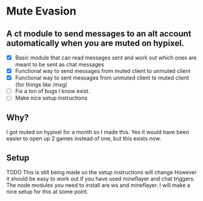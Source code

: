# Mute Evasion
## A ct module to send messages to an alt account automatically when you are muted on hypixel.

- [x] Basic module that can read messages sent and work out which ones are meant to be sent as chat messages
- [x] Functional way to send messages from muted client to unmuted client
- [x] Functional way to sent messages from unmuted client to muted client (for things like /msg)
- [ ] Fix a ton of bugs I know exist.
- [ ] Make nice setup instructions 

## Why?

I got muted on hypixel for a month so I made this. Yes it would have been easier to open up 2 games instead of one, but this exists now.

## Setup

TODO
This is still being made so the setup instructions will change
However it should be easy to work out if you have used mineflayer and chat triggers.
The node modules you need to install are ws and mineflayer.
I will make a nice setup for this at some point.

